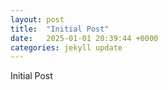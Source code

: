 ```yaml
---
layout: post
title:  "Initial Post"
date:   2025-01-01 20:39:44 +0000
categories: jekyll update
---
```

Initial Post
